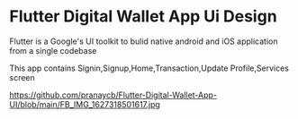 # Flutter Digital Wallet App Ui Design

Flutter is a Google's UI toolkit to bulid native android and iOS application from a single codebase

This app contains Signin,Signup,Home,Transaction,Update Profile,Services screen


https://github.com/pranaycb/Flutter-Digital-Wallet-App-UI/blob/main/FB_IMG_1627318501617.jpg

